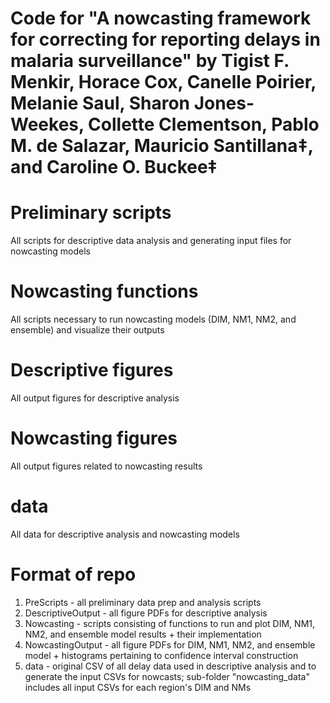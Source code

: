 # Code for "A nowcasting framework for correcting for reporting delays in malaria surveillance" by Tigist F. Menkir, Horace Cox, Canelle Poirier, Melanie Saul, Sharon Jones-Weekes, Collette Clementson, Pablo M. de Salazar, Mauricio Santillana‡, and Caroline O. Buckee‡

# Preliminary scripts #
All scripts for descriptive data analysis and generating input files for nowcasting models

# Nowcasting functions #
All scripts necessary to run nowcasting models (DIM, NM1, NM2, and ensemble) and visualize their outputs

# Descriptive figures #
All output figures for descriptive analysis

# Nowcasting figures #
All output figures related to nowcasting results

# data #
All data for descriptive analysis and nowcasting models

# Format of repo #
1. PreScripts - all preliminary data prep and analysis scripts
2. DescriptiveOutput - all figure PDFs for descriptive analysis
3. Nowcasting - scripts consisting of functions to run and plot DIM, NM1, NM2, and ensemble model results + their implementation
4. NowcastingOutput - all figure PDFs for DIM, NM1, NM2, and ensemble model + histograms pertaining to confidence interval construction
5. data - original CSV of all delay data used in descriptive analysis and to generate the input CSVs for nowcasts; sub-folder "nowcasting_data" includes all input CSVs for each region's DIM and NMs
